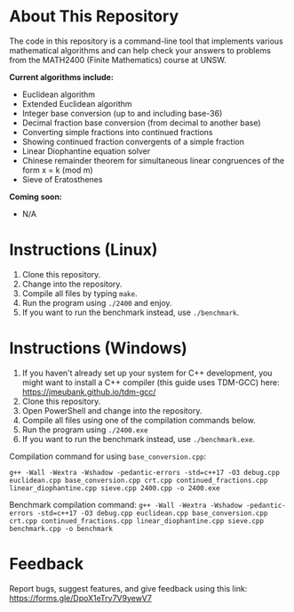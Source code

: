 # About This Repository
The code in this repository is a command-line tool that implements various mathematical algorithms and can help check your answers to problems from the MATH2400 (Finite Mathematics) course at UNSW.

**Current algorithms include:**
- Euclidean algorithm
- Extended Euclidean algorithm
- Integer base conversion (up to and including base-36)
- Decimal fraction base conversion (from decimal to another base)
- Converting simple fractions into continued fractions
- Showing continued fraction convergents of a simple fraction
- Linear Diophantine equation solver
- Chinese remainder theorem for simultaneous linear congruences of the form x = k (mod m)
- Sieve of Eratosthenes

**Coming soon:**
- N/A

# Instructions (Linux)
1. Clone this repository.
2. Change into the repository.
3. Compile all files by typing ```make```.
4. Run the program using ```./2400``` and enjoy.
5. If you want to run the benchmark instead, use ```./benchmark```.

# Instructions (Windows)
1. If you haven't already set up your system for C++ development, you might want to install a C++ compiler (this guide uses TDM-GCC) here: https://jmeubank.github.io/tdm-gcc/
2. Clone this repository.
3. Open PowerShell and change into the repository.
4. Compile all files using one of the compilation commands below.
5. Run the program using ```./2400.exe```
6. If you want to run the benchmark instead, use ```./benchmark.exe```.

Compilation command for using ```base_conversion.cpp```:

```g++ -Wall -Wextra -Wshadow -pedantic-errors -std=c++17 -O3 debug.cpp euclidean.cpp base_conversion.cpp crt.cpp continued_fractions.cpp linear_diophantine.cpp sieve.cpp 2400.cpp -o 2400.exe```

Benchmark compilation command: ```g++ -Wall -Wextra -Wshadow -pedantic-errors -std=c++17 -O3 debug.cpp euclidean.cpp base_conversion.cpp crt.cpp continued_fractions.cpp linear_diophantine.cpp sieve.cpp benchmark.cpp -o benchmark```

# Feedback
Report bugs, suggest features, and give feedback using this link: https://forms.gle/DpoX1eTry7V9yewV7
